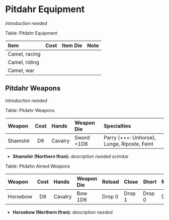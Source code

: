 # Pitdahr Equipment

*introduction needed*

Table: Pitdahr Equipment

| Item          | Cost | Item Die | Note |
| :------------ | :--: | :------- | :--- |
| Camel, racing |      |          |      |
| Camel, riding |      |          |      |
| Camel, war    |      |          |      |

## Pitdahr Weapons

*introduction needed*

Table: Pitdahr Weapons

| Weapon          | Cost | Hands        | Weapon Die   | Specialties                                            |
| :-------------- | :--: | :----------- | :----------- | :----------------------------------------------------- |
| Shamshir        | D6   | Cavalry      | Sword +1D6   | Parry (+++: Unhorse), Lunge, Riposte, Feint            |

  - **Shamshir (Northern Ifran):** *description needed* scimitar

Table: Pitdahn Aimed Weapons

| Weapon   | Cost | Hands   | Weapon Die | Reload | Close  | Short  | Medium | Long   |
| :------- | :--: | :------ | :--------- | ------ | ------ | ------ | ------ | ------ |
| Horsebow | D6   | Cavalry | Bow 1D6    | Drop 0 | Drop 1 | Drop 0 | Drop 1 | Drop 2 |

  - **Horsebow (Northern Ifran):** *description needed*

